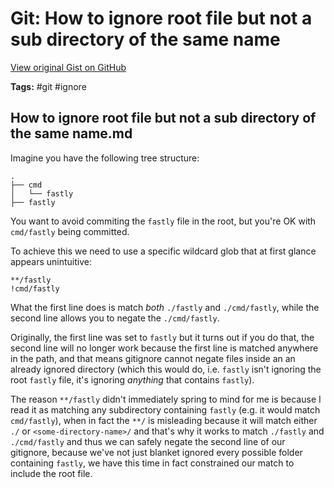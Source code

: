 # Git: How to ignore root file but not a sub directory of the same name 

[View original Gist on GitHub](https://gist.github.com/Integralist/2f502863c079c5537bc7d5577c61cb98)

**Tags:** #git #ignore

## How to ignore root file but not a sub directory of the same name.md

Imagine you have the following tree structure:

```
.
├── cmd
│   └── fastly
├── fastly
```

You want to avoid commiting the `fastly` file in the root, but you're OK with `cmd/fastly` being committed.

To achieve this we need to use a specific wildcard glob that at first glance appears unintuitive:

```gitignore
**/fastly
!cmd/fastly
```

What the first line does is match _both_ `./fastly` and `./cmd/fastly`, while the second line allows you to negate the `./cmd/fastly`.

Originally, the first line was set to `fastly` but it turns out if you do that, the second line will no longer work because the first line is matched anywhere in the path, and that means gitignore cannot negate files inside an an already ignored directory (which this would do, i.e. `fastly` isn't ignoring the root `fastly` file, it's ignoring _anything_ that contains `fastly`).

The reason `**/fastly` didn't immediately spring to mind for me is because I read it as matching any subdirectory containing `fastly` (e.g. it would match `cmd/fastly`), when in fact the `**/` is misleading because it will match either `./` or `<some-directory-name>/` and that's why it works to match `./fastly` and `./cmd/fastly` and thus we can safely negate the second line of our gitignore, because we've not just blanket ignored every possible folder containing `fastly`, we have this time in fact constrained our match to include the root file.

